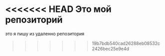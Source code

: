 <<<<<<< HEAD
Это мой репозиторий
=======

это я пишу из удаленно репозитория 
>>>>>>> 19b7bdb540cad26288eb08532c2426bec25e9e4d
